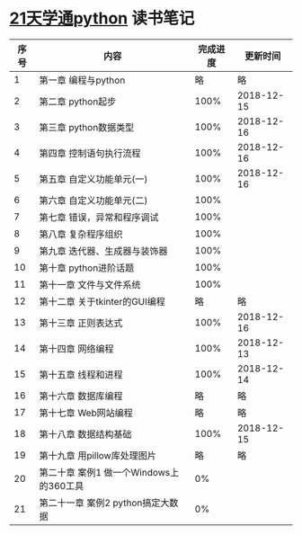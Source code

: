 # [21天学通python](./21天学通python.pdf) 读书笔记

| 序号 | 内容                                    | 完成进度 | 更新时间   |
| ---- | --------------------------------------- | -------- | ---------- |
| 1    | 第一章 编程与python                     | 略       | 略         |
| 2    | 第二章 python起步                       | 100%     | 2018-12-15 |
| 3    | 第三章 python数据类型                   | 100%     | 2018-12-16 |
| 4    | 第四章 控制语句执行流程                 | 100%     | 2018-12-16 |
| 5    | 第五章 自定义功能单元(一)               | 100%     | 2018-12-16 |
| 6    | 第六章 自定义功能单元(二)               | 100%     |            |
| 7    | 第七章 错误，异常和程序调试             | 100%     |            |
| 8    | 第八章 复杂程序组织                     | 100%     |            |
| 9    | 第九章 迭代器、生成器与装饰器           | 100%     |            |
| 10   | 第十章 python进阶话题                   | 100%     |            |
| 11   | 第十一章 文件与文件系统                 | 100%     |            |
| 12   | 第十二章 关于tkinter的GUI编程           | 略       | 略         |
| 13   | 第十三章 正则表达式                     | 100%     | 2018-12-16 |
| 14   | 第十四章 网络编程                       | 100%     | 2018-12-13 |
| 15   | 第十五章 线程和进程                     | 100%     | 2018-12-14 |
| 16   | 第十六章 数据库编程                     | 略       | 略         |
| 17   | 第十七章 Web网站编程                    | 略       | 略         |
| 18   | 第十八章 数据结构基础                   | 100%     | 2018-12-15 |
| 19   | 第十九章 用pillow库处理图片             | 略       | 略         |
| 20   | 第二十章 案例1 做一个Windows上的360工具 | 0%       |            |
| 21   | 第二十一章 案例2 python搞定大数据       | 0%       |            |